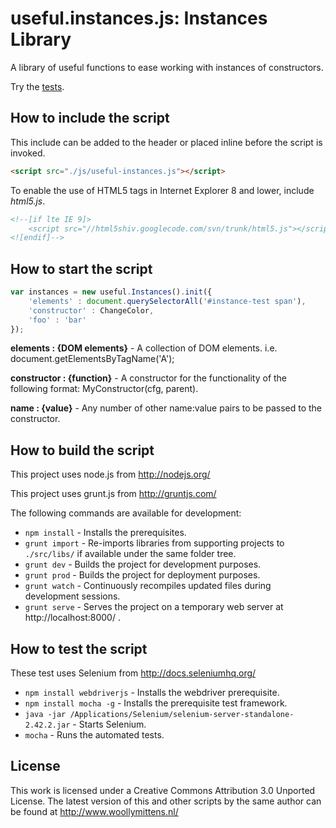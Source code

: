 # useful.instances.js: Instances Library

A library of useful functions to ease working with instances of constructors.

Try the <a href="http://www.woollymittens.nl/useful/default.php?url=useful-instances">tests</a>.

## How to include the script

This include can be added to the header or placed inline before the script is invoked.

```html
<script src="./js/useful-instances.js"></script>
```

To enable the use of HTML5 tags in Internet Explorer 8 and lower, include *html5.js*.

```html
<!--[if lte IE 9]>
	<script src="//html5shiv.googlecode.com/svn/trunk/html5.js"></script>
<![endif]-->
```

## How to start the script

```javascript
var instances = new useful.Instances().init({
	'elements' : document.querySelectorAll('#instance-test span'),
	'constructor' : ChangeColor,
	'foo' : 'bar'
});
```

**elements : {DOM elements}** - A collection of DOM elements. i.e. document.getElementsByTagName('A');

**constructor : {function}** - A constructor for the functionality of the following format: MyConstructor(cfg, parent).

**name : {value}** - Any number of other name:value pairs to be passed to the constructor.

## How to build the script

This project uses node.js from http://nodejs.org/

This project uses grunt.js from http://gruntjs.com/

The following commands are available for development:
+ `npm install` - Installs the prerequisites.
+ `grunt import` - Re-imports libraries from supporting projects to `./src/libs/` if available under the same folder tree.
+ `grunt dev` - Builds the project for development purposes.
+ `grunt prod` - Builds the project for deployment purposes.
+ `grunt watch` - Continuously recompiles updated files during development sessions.
+ `grunt serve` - Serves the project on a temporary web server at http://localhost:8000/ .

## How to test the script

These test uses Selenium from http://docs.seleniumhq.org/

+ `npm install webdriverjs` - Installs the webdriver prerequisite.
+ `npm install mocha -g` - Installs the prerequisite test framework.
+ `java -jar /Applications/Selenium/selenium-server-standalone-2.42.2.jar` - Starts Selenium.
+ `mocha` - Runs the automated tests.

## License

This work is licensed under a Creative Commons Attribution 3.0 Unported License. The latest version of this and other scripts by the same author can be found at http://www.woollymittens.nl/
